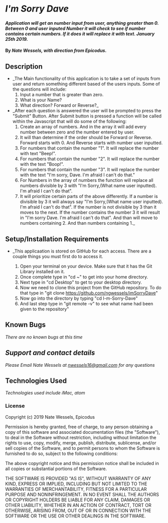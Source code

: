 # _I'm Sorry Dave_

#### _Application will get an  number input from user, anything greater than 0. Between 0 and user inputed Number it will check to see if number contains certain numbers. If it does it will replace it with text. January 25th 2019._

#### By _Nate Wessels, with direction from Epicodus._

## Description

* _The Main functionality of this application is to take a set of inputs from user and return something different based of the users inputs. Some of the questions will include:
  1. Input a number that is greater than zero.
  2. What is your Name?
  3. What direction? Forward or Reverse?_
* _After each question is answered the user will be prompted to press the "Submit" Button. After Submit button is pressed a function will be called within the Javascript that will do some of the following:
  1. Create an array of numbers. And in the array it will add every number between zero and the number entered by user.
  2. It will than determine if the order should be Forward or Reverse. Forward starts with 0. And Reverse starts with number user inputted.
  3. For numbers that contain the number "1". It will replace the number with text "Beep!".
  4. For numbers that contain the number "2". It will replace the number with the text "Boop!".
  5. For numbers that contain the number "3". It will replace the number with the text "I'm sorry, Dave. I'm afraid I can't do that."
  6. For Numbers in the array of numbers the function will replace all numbers divisible by 3 with "I'm Sorry,(What name user inputted). I'm afraid I can't do that".
  7. It will prioritize certain parts of the above differently. If a number is divisible by 3 it will always say "I'm Sorry,(What name user inputted). I'm afraid I can't do that". If the number is not divisible by 3 than it moves to the next. If the number contains the number 3 it will result in "I'm sorry Dave. I'm afraid I can't do that". And than will move to numbers containing 2. And than numbers containing 1._

## Setup/Installation Requirements

* _This applicaation is stored on GitHub for each access. There are a couple things you must first do to access it.

  1. Open your terminal on your device. Make sure that it has the Git Library installed on it.
  2. Once complete type in "cd ~" to get into your home directory.
  3. Next type in "cd Desktop" to get to your desktop directory.
  4. Now we need to clone this project from the GitHub repository. To do that type in "git clone https://github.com/ngwessels/imSorryDave"
  5. Now go into the directory by typing "cd I-m-Sorry-Dave"
  6. And last step type in "git remote -v" to see what name had been given to the repository"

## Known Bugs

_There are no known bugs at this time_

## _Support and contact details_

_Please Email Nate Wessels at nwessels16@gmail.com for any questions_

## Technologies Used

_Technologies used include iMac, atom_

### License

Copyright (c) 2019 Nate Wessels, Epicodus

Permission is hereby granted, free of charge, to any person obtaining a copy of this software and associated documentation files (the "Software"), to deal in the Software without restriction, including without limitation the rights to use, copy, modify, merge, publish, distribute, sublicense, and/or sell copies of the Software, and to permit persons to whom the Software is furnished to do so, subject to the following conditions:

The above copyright notice and this permission notice shall be included in all copies or substantial portions of the Software.

THE SOFTWARE IS PROVIDED "AS IS", WITHOUT WARRANTY OF ANY KIND, EXPRESS OR IMPLIED, INCLUDING BUT NOT LIMITED TO THE WARRANTIES OF MERCHANTABILITY, FITNESS FOR A PARTICULAR PURPOSE AND NONINFRINGEMENT. IN NO EVENT SHALL THE AUTHORS OR COPYRIGHT HOLDERS BE LIABLE FOR ANY CLAIM, DAMAGES OR OTHER LIABILITY, WHETHER IN AN ACTION OF CONTRACT, TORT OR OTHERWISE, ARISING FROM, OUT OF OR IN CONNECTION WITH THE SOFTWARE OR THE USE OR OTHER DEALINGS IN THE SOFTWARE.
